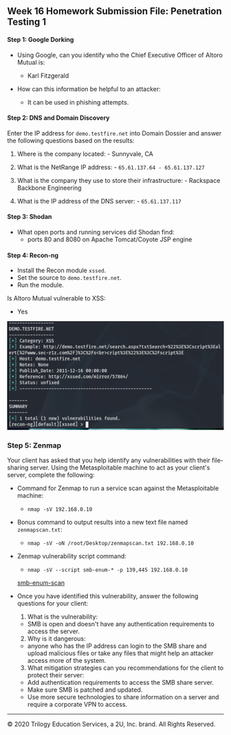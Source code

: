 ## Week 16 Homework Submission File: Penetration Testing 1

#### Step 1: Google Dorking


- Using Google, can you identify who the Chief Executive Officer of Altoro Mutual is:
  - Karl Fitzgerald

- How can this information be helpful to an attacker:
  - It can be used in phishing attempts.


#### Step 2: DNS and Domain Discovery

Enter the IP address for `demo.testfire.net` into Domain Dossier and answer the following questions based on the results:

  1. Where is the company located:
    - Sunnyvale, CA

  2. What is the NetRange IP address:
    - `65.61.137.64 - 65.61.137.127`

  3. What is the company they use to store their infrastructure:
    - Rackspace Backbone Engineering

  4. What is the IP address of the DNS server:
    - `65.61.137.117`

#### Step 3: Shodan

- What open ports and running services did Shodan find:
  - ports 80 and 8080 on Apache Tomcat/Coyote JSP engine

#### Step 4: Recon-ng

- Install the Recon module `xssed`.
- Set the source to `demo.testfire.net`.
- Run the module.

Is Altoro Mutual vulnerable to XSS:
  - Yes

  ![XSSED results](Images/HW_16_XSSED_vuln.png)

### Step 5: Zenmap

Your client has asked that you help identify any vulnerabilities with their file-sharing server. Using the Metasploitable machine to act as your client's server, complete the following:

- Command for Zenmap to run a service scan against the Metasploitable machine:
  - `nmap -sV 192.168.0.10`

- Bonus command to output results into a new text file named `zenmapscan.txt`:
  - `nmap -sV -oN /root/Desktop/zenmapscan.txt 192.168.0.10`

- Zenmap vulnerability script command:
  - `nmap -sV --script smb-enum-* -p 139,445 192.168.0.10`
  
  [smb-enum-scan](Scans/nmap-smb-enum-scan.txt)

- Once you have identified this vulnerability, answer the following questions for your client:
  1. What is the vulnerability:
    - SMB is open and doesn't have any authentication requirements to access the server.

  2. Why is it dangerous:
    - anyone who has the IP address can login to the SMB share and upload malicious files or take any files that might help an attacker access more of the system.

  3. What mitigation strategies can you recommendations for the client to protect their server:
    - Add authentication requirements to access the SMB share server.
    - Make sure SMB is patched and updated.
    - Use more secure technologies to share information on a server and require a corporate VPN to access.

---
© 2020 Trilogy Education Services, a 2U, Inc. brand. All Rights Reserved.  
